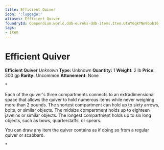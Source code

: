 ```yaml
---
title: Efficient Quiver
icon: ':luggage:'
aliases: Efficient Quiver
foundryId: Compendium.world.ddb-eureka-ddb-items.Item.UtuY6qkYNn9bob16
tags:
- Item
---
```


# Efficient Quiver

**Efficient Quiver**
_Unknown_
**Type:** Unknown
**Quantity:** 1
**Weight:** 2 lb
**Price:** 300 gp
**Rarity:** Uncommon
**Attunement:** None

*<p>Each of the quiver's three compartments connects to an extradimensional space that allows the quiver to hold numerous items while never weighing more than 2 pounds. The shortest compartment can hold up to sixty arrows, bolts, or similar objects. The midsize compartment holds up to eighteen javelins or similar objects. The longest compartment holds up to six long objects, such as bows, quarterstaffs, or spears.

You can draw any item the quiver contains as if doing so from a regular quiver or scabbard.</p>*